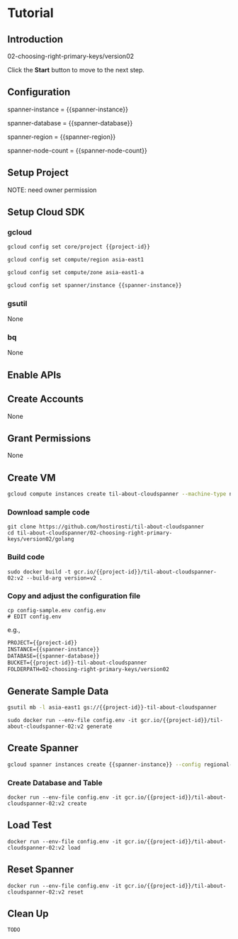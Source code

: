# Tutorial

## Introduction

02-choosing-right-primary-keys/version02

<walkthrough-tutorial-duration duration="30"></walkthrough-tutorial-duration>

Click the **Start** button to move to the next step.

## Configuration

<walkthrough-watcher-constant key="spanner-instance" value="spanner-00"></walkthrough-watcher-constant>
<walkthrough-watcher-constant key="spanner-database" value="db-00"></walkthrough-watcher-constant>
<walkthrough-watcher-constant key="spanner-region" value="asia-east1"></walkthrough-watcher-constant>
<walkthrough-watcher-constant key="spanner-node-count" value="3"></walkthrough-watcher-constant>

spanner-instance = {{spanner-instance}}

spanner-database = {{spanner-database}}

spanner-region = {{spanner-region}}

spanner-node-count = {{spanner-node-count}}

## Setup Project

<walkthrough-project-setup></walkthrough-project-setup>

<walkthrough-footnote>NOTE: need owner permission</walkthrough-footnote>

## Setup Cloud SDK

### gcloud

```bash
gcloud config set core/project {{project-id}}
```
```bash
gcloud config set compute/region asia-east1
```
```bash
gcloud config set compute/zone asia-east1-a
```
```bash
gcloud config set spanner/instance {{spanner-instance}}
```

### gsutil

None

### bq

None


## Enable APIs

<walkthrough-enable-apis apis="compute.googleapis.com,storage-api.googleapis.com,storage-component.googleapis.com,spanner.googleapis.com,containerregistry.googleapis.com"></walkthrough-enable-apis>

## Create Accounts

None

## Grant Permissions

None

## Create VM

```bash
gcloud compute instances create til-about-cloudspanner --machine-type n1-highcpu-16 --scopes "https://www.googleapis.com/auth/cloud-platform" --image-project ubuntu-os-cloud --image-family ubuntu-1804-lts
```

### Download sample code

```
git clone https://github.com/hostirosti/til-about-cloudspanner
cd til-about-cloudspanner/02-choosing-right-primary-keys/version02/golang
```

### Build code

```
sudo docker build -t gcr.io/{{project-id}}/til-about-cloudspanner-02:v2 --build-arg version=v2 .
```

### Copy and adjust the configuration file

```
cp config-sample.env config.env
# EDIT config.env
```

e.g.,

```txt
PROJECT={{project-id}}
INSTANCE={{spanner-instance}}
DATABASE={{spanner-database}}
BUCKET={{project-id}}-til-about-cloudspanner
FOLDERPATH=02-choosing-right-primary-keys/version02
```

## Generate Sample Data

```bash
gsutil mb -l asia-east1 gs://{{project-id}}-til-about-cloudspanner
```
```
sudo docker run --env-file config.env -it gcr.io/{{project-id}}/til-about-cloudspanner-02:v2 generate
```

## Create Spanner

```bash
gcloud spanner instances create {{spanner-instance}} --config regional-{{spanner-region}} --description "TIL about Cloud Spanner" --nodes {{spanner-node-count}}
```

### Create Database and Table

```
docker run --env-file config.env -it gcr.io/{{project-id}}/til-about-cloudspanner-02:v2 create
```

## Load Test

```
docker run --env-file config.env -it gcr.io/{{project-id}}/til-about-cloudspanner-02:v2 load
```

## Reset Spanner

```
docker run --env-file config.env -it gcr.io/{{project-id}}/til-about-cloudspanner-02:v2 reset
```

## Clean Up

```bash
TODO
```
